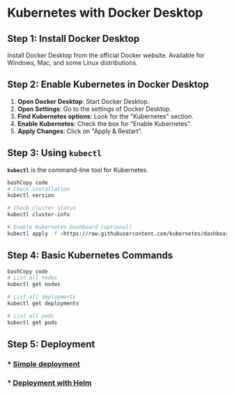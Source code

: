 # **Kubernetes with Docker Desktop**

## **Step 1: Install Docker Desktop**

Install Docker Desktop from the official Docker website. Available for Windows, Mac, and some Linux distributions.

## **Step 2: Enable Kubernetes in Docker Desktop**

1. **Open Docker Desktop**: Start Docker Desktop.
2. **Open Settings**: Go to the settings of Docker Desktop.
3. **Find Kubernetes options**: Look for the "Kubernetes" section.
4. **Enable Kubernetes**: Check the box for "Enable Kubernetes".
5. **Apply Changes**: Click on "Apply & Restart".

## **Step 3: Using `kubectl`**

**`kubectl`** is the command-line tool for Kubernetes.

```bash
bashCopy code
# Check installation
kubectl version

# Check cluster status
kubectl cluster-info

# Enable Kubernetes Dashboard (optional)
kubectl apply -f <https://raw.githubusercontent.com/kubernetes/dashboard/v2.0.0/aio/deploy/recommended.yaml>

```

## **Step 4: Basic Kubernetes Commands**

```bash
bashCopy code
# List all nodes
kubectl get nodes

# List all deployments
kubectl get deployments

# List all pods
kubectl get pods

```

## **Step 5: Deployment**

### * [Simple deployment](SIMPLE-DEPLOYMENT-README.md)
### * [Deployment with Helm](./helm/DEPLOYMENT-HELM-README.md)